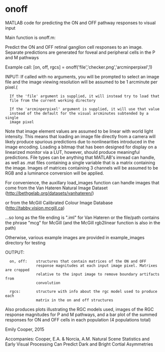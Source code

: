 # onoff
MATLAB code for predicting the ON and OFF pathway responses to visual input

Main function is onoff.m:


Predict the ON and OFF retinal ganglion cell responses to an image.
Separate predictions are generated for foveal and peripheral cells in the
P and M pathways

Example call: [on, off, rgcs] = onoff('file','checker.png','arcminperpixel',1)

INPUT: If called with no arguments, you will be prompted to select an image
file and the image viewing resolution will be assumed to be 1 arcminute
per pixel.(

      If the 'file' argument is supplied, it will instead try to load that 
      file from the current working directory       

      If the 'arcminperpixel' argument is supplied, it will use that value
      instead of the default for the visual arcminutes subtended by a single
      image pixel


Note that image element values are assumed to be linear with world light
intensity. This means that loading an image file directly from a camera
will likely produce spurious predictions due to nonlinearities introduced in
the image encoding. Loading a bitmap that has been designed for display
on a linearized monitor via a LUT, however, should produce meaningful 
predictions. File types can be anything that MATLAB's imread can handle, 
as well as .mat files containing a single variable that is a matrix
containing the image. Images of matrices containing 3 channels will be
assumed to be RGB and a luminance conversion will be applied.

For convenience, the auxillary load_images function can handle images that 
come from the Van Hateren Natural Image Dataset
(http://bethgelab.org/datasets/vanhateren/)

or from the McGill Calibrated Colour Image Database
(http://tabby.vision.mcgill.ca)

...so long as the file ending is ".iml" for Van Hateren or the file/path 
contains the phrase "mcg" for McGill (and the McGill rgb2linear function
is also in the path)

Otherwise, various example images are provided in example_images
directory for testing


OUTPUT: 

      on, off:    structures that contain matrices of the ON and OFF
                  response magnitudes at each input image pixel. Matrixes are cropped
                  relative to the input image to remove boundary artifacts from
                  convolution

      rgcs:       structure with info about the rgc model used to produce each
                  matrix in the on and off structures

Also produces plots illustrating the RGC models used, images of the
RGC response magnitudes for P and M pathways, and a bar plot of the summed 
responses for ON and OFF cells in each population (4 populations total)

Emily Cooper, 2015

Accompanies: Cooper, E.A. & Norcia, A.M. Natural Scene Statistics and
Early Visual Processing Can Predict Dark and Bright Cortial Asymmetries
